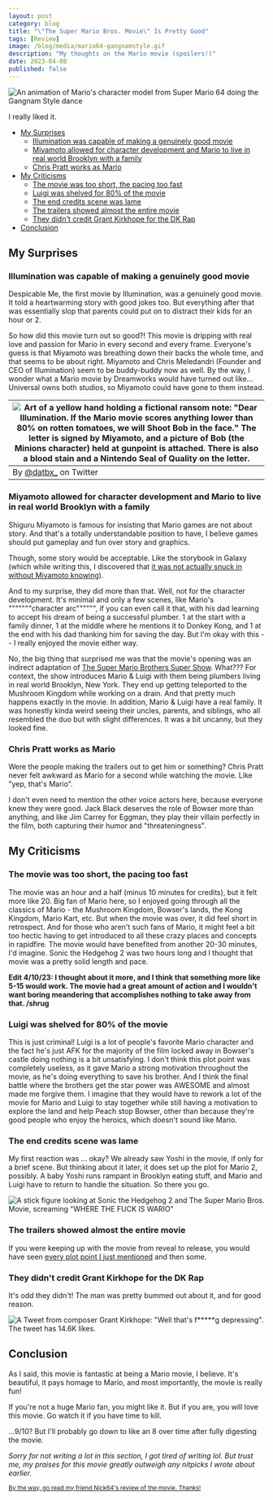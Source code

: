```yaml
---
layout: post
category: blog
title: "\"The Super Mario Bros. Movie\" Is Pretty Good"
tags: [Review]
image: /blog/media/mario64-gangnamstyle.gif
description: "My thoughts on the Mario movie (spoilers!)"
date: 2023-04-08
published: false
---
```


![An animation of Mario's character model from Super Mario 64 doing the Gangnam Style dance](/blog/media/mario64-gangnamstyle.gif)

I really liked it.

- [My Surprises](#my-surprises)
  - [Illumination was capable of making a genuinely good movie](#illumination-was-capable-of-making-a-genuinely-good-movie)
  - [Miyamoto allowed for character development and Mario to live in real world Brooklyn with a family](#miyamoto-allowed-for-character-development-and-mario-to-live-in-real-world-brooklyn-with-a-family)
  - [Chris Pratt works as Mario](#chris-pratt-works-as-mario)
- [My Criticisms](#my-criticisms)
  - [The movie was too short, the pacing too fast](#the-movie-was-too-short-the-pacing-too-fast)
  - [Luigi was shelved for 80% of the movie](#luigi-was-shelved-for-80-of-the-movie)
  - [The end credits scene was lame](#the-end-credits-scene-was-lame)
  - [The trailers showed almost the entire movie](#the-trailers-showed-almost-the-entire-movie)
  - [They didn't credit Grant Kirkhope for the DK Rap](#they-didnt-credit-grant-kirkhope-for-the-dk-rap)
- [Conclusion](#conclusion)

## My Surprises

### Illumination was capable of making a genuinely good movie

Despicable Me, the first movie by Illumination, was a genuinely good movie. It told a heartwarming story with good jokes too. But everything after that was essentially slop that parents could put on to distract their kids for an hour or 2.

So how did this movie turn out so good?! This movie is dripping with real love and passion for Mario in every second and every frame. Everyone's guess is that Miyamoto was breathing down their backs the whole time, and that seems to be about right. Miyamoto and Chris Meledandri (Founder and CEO of Illumination) seem to be buddy-buddy now as well. By the way, I wonder what a Mario movie by Dreamworks would have turned out like... Universal owns both studios, so Miyamoto could have gone to them instead.

| ![Art of a yellow hand holding a fictional ransom note: "Dear Illumination. If the Mario movie scores anything lower than 80% on rotten tomatoes, we will Shoot Bob in the face." The letter is signed by Miyamoto, and a picture of Bob (the Minions character) held at gunpoint is attached. There is also a blood stain and a Nintendo Seal of Quality on the letter.](/blog/media/MarioRansomLetter.jpeg) |
| --------------------------------------------------------------------------------------------------------------------------------------------------------------------------------------------------------------------------------------------------------------------------------------------------------------------------------------------------------------------------------------------------------------- |
| By [@datbx_](https://twitter.com/datbx_) on Twitter                                                                                                                                                                                                                                                                                                                                                             |

### Miyamoto allowed for character development and Mario to live in real world Brooklyn with a family

Shiguru Miyamoto is famous for insisting that Mario games are not about story. And that's a totally understandable position to have, I believe games should put gameplay and fun over story and graphics.

Though, some story would be acceptable. Like the storybook in Galaxy (which while writing this, I discovered that [it was not actually snuck in without Miyamoto knowing](https://gamefaqs.gamespot.com/boards/299724-super-mario-3d-all-stars/78987143)).

And to my surprise, they did more than that. Well, not for the character development. It's minimal and only a few scenes, like Mario's """""""character arc"""""", if you can even call it that, with his dad learning to accept his dream of being a successful plumber. 1 at the start with a family dinner, 1 at the middle where he mentions it to Donkey Kong, and 1 at the end with his dad thanking him for saving the day. But I'm okay with this -- I really enjoyed the movie either way.

No, the big thing that surprised me was that the movie's opening was an indirect adaptation of [The Super Mario Brothers Super Show](https://youtu.be/quQ95LH-fzw). What??? For context, the show introduces Mario & Luigi with them being plumbers living in real world Brooklyn, New York. They end up getting teleported to the Mushroom Kingdom while working on a drain. And that pretty much happens exactly in the movie. In addition, Mario & Luigi have a real family. It was honestly kinda weird seeing their uncles, parents, and siblings, who all resembled the duo but with slight differences. It was a bit uncanny, but they looked fine.

### Chris Pratt works as Mario

Were the people making the trailers out to get him or something? Chris Pratt never felt awkward as Mario for a second while watching the movie. Like "yep, that's Mario".

I don't even need to mention the other voice actors here, because everyone knew they were good. Jack Black deserves the role of Bowser more than anything, and like Jim Carrey for Eggman, they play their villain perfectly in the film, both capturing their humor and "threateningness".

## My Criticisms

### The movie was too short, the pacing too fast

The movie was an hour and a half (minus 10 minutes for credits), but it felt more like 20. Big fan of Mario here, so I enjoyed going through all the classics of Mario - the Mushroom Kingdom, Bowser's lands, the Kong Kingdom, Mario Kart, etc. But when the movie was over, it did feel short in retrospect. And for those who aren't such fans of Mario, it might feel a bit too hectic having to get introduced to all these crazy places and concepts in rapidfire. The movie would have benefited from another 20-30 minutes, I'd imagine. Sonic the Hedgehog 2 was two hours long and I thought that movie was a pretty solid length and pace.

**Edit 4/10/23: I thought about it more, and I think that something more like 5-15 would work. The movie had a great amount of action and I wouldn't want boring meandering that accomplishes nothing to take away from that. /shrug**

### Luigi was shelved for 80% of the movie

This is just criminal! Luigi is a lot of people's favorite Mario character and the fact he's just AFK for the majority of the film locked away in Bowser's castle doing nothing is a bit unsatisfying. I don't think this plot point was completely useless, as it gave Mario a strong motivation throughout the movie, as he's doing everything to save his brother. And I think the final battle where the brothers get the star power was AWESOME and almost made me forgive them. I imagine that they would have to rework a lot of the movie for Mario and Luigi to stay together while still having a motivation to explore the land and help Peach stop Bowser, other than because they're good people who enjoy the heroics, which doesn't sound like Mario.

### The end credits scene was lame

My first reaction was ... okay? We already saw Yoshi in the movie, if only for a brief scene. But thinking about it later, it does set up the plot for Mario 2, possibly. A baby Yoshi runs rampant in Brooklyn eating stuff, and Mario and Luigi have to return to handle the situation. So there you go.

![A stick figure looking at Sonic the Hedgehog 2 and The Super Mario Bros. Movie, screaming "WHERE THE FUCK IS WARIO"](/blog/media/WhereIsWario.jpg)

### The trailers showed almost the entire movie

If you were keeping up with the movie from reveal to release, you would have seen [every plot point I just mentioned](#the-movie-was-too-short-the-pacing-too-fast) and then some.

### They didn't credit Grant Kirkhope for the DK Rap

It's odd they didn't! The man was pretty bummed out about it, and for good reason.

![A Tweet from composer Grant Kirkhope: "Well that's f*****g depressing". The tweet has 14.6K likes.](/blog/media/GrantKirkhopeTweet.png)

## Conclusion

As I said, this movie is fantastic at being a Mario movie, I believe. It's beautiful, it pays homage to Mario, and most importantly, the movie is really fun!

If you're not a huge Mario fan, you might like it. But if you are, you will love this movie. Go watch it if you have time to kill.

...9/10? But I'll probably go down to like an 8 over time after fully digesting the movie.

*Sorry for not writing a lot in this section, I got tired of writing lol. But trust me, my praises for this movie greatly outweigh any nitpicks I wrote about earlier.*

<small>[By the way, go read my friend Nick64's review of the movie. Thanks!](https://nick64.me/netlogs/2023/04/the-super-mario-bros-movie/)</small>
